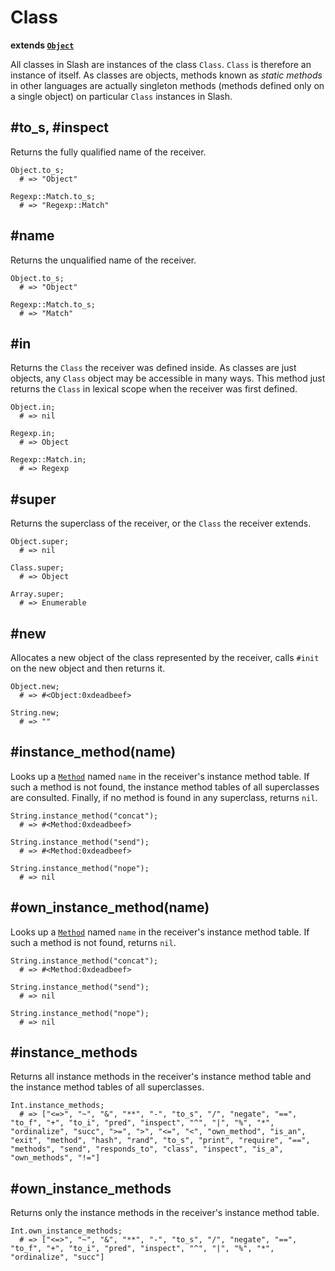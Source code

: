 # Class

**extends [`Object`](/index.sl/doc/class)**

All classes in Slash are instances of the class `Class`. `Class` is therefore an instance of itself. As classes are objects, methods known as *static methods* in other languages are actually singleton methods (methods defined only on a single object) on particular `Class` instances in Slash.

## #to_s, #inspect

Returns the fully qualified name of the receiver.

    Object.to_s;
      # => "Object"
    
    Regexp::Match.to_s;
      # => "Regexp::Match"

## #name

Returns the unqualified name of the receiver.

    Object.to_s;
      # => "Object"
    
    Regexp::Match.to_s;
      # => "Match"

## #in

Returns the `Class` the receiver was defined inside. As classes are just objects, any `Class` object may be accessible in many ways. This method just returns the `Class` in lexical scope when the receiver was first defined.

    Object.in;
      # => nil
      
    Regexp.in;
      # => Object
    
    Regexp::Match.in;
      # => Regexp

## #super

Returns the superclass of the receiver, or the `Class` the receiver extends.

    Object.super;
      # => nil
    
    Class.super;
      # => Object
    
    Array.super;
      # => Enumerable

## #new

Allocates a new object of the class represented by the receiver, calls `#init` on the new object and then returns it.

    Object.new;
      # => #<Object:0xdeadbeef>
    
    String.new;
      # => ""

## #instance_method(name)

Looks up a [`Method`](/index.sl/doc/method) named `name` in the receiver's instance method table. If such a method is not found, the instance method tables of all superclasses are consulted. Finally, if no method is found in any superclass, returns `nil`.

    String.instance_method("concat");
      # => #<Method:0xdeadbeef>
      
    String.instance_method("send");
      # => #<Method:0xdeadbeef>
    
    String.instance_method("nope");
      # => nil

## #own\_instance_method(name)

Looks up a [`Method`](/index.sl/doc/method) named `name` in the receiver's instance method table. If such a method is not found, returns `nil`.

    String.instance_method("concat");
      # => #<Method:0xdeadbeef>
  
    String.instance_method("send");
      # => nil

    String.instance_method("nope");
      # => nil

## #instance_methods

Returns all instance methods in the receiver's instance method table and the instance method tables of all superclasses.

    Int.instance_methods;
      # => ["<=>", "~", "&", "**", "-", "to_s", "/", "negate", "==", "to_f", "+", "to_i", "pred", "inspect", "^", "|", "%", "*", "ordinalize", "succ", ">=", ">", "<=", "<", "own_method", "is_an", "exit", "method", "hash", "rand", "to_s", "print", "require", "==", "methods", "send", "responds_to", "class", "inspect", "is_a", "own_methods", "!="]

## #own\_instance_methods

Returns only the instance methods in the receiver's instance method table.

    Int.own_instance_methods;
      # => ["<=>", "~", "&", "**", "-", "to_s", "/", "negate", "==", "to_f", "+", "to_i", "pred", "inspect", "^", "|", "%", "*", "ordinalize", "succ"]
